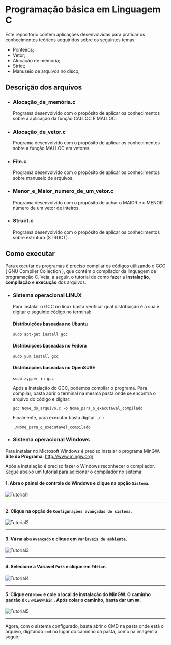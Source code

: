# Programação básica em Linguagem C
   Este repositório contém aplicações desenvolvidas para praticar os conhecimentos teóricos adquiridos sobre os seguintes temas:

- Ponteiros;
- Vetor;
- Alocação de memória;
- Strict;
- Manuseio de arquivos no disco;

## Descrição dos arquivos

- ### Alocação_de_memória.c 
    Programa desenvolvido com o propósito de aplicar os conhecimentos sobre a aplicação da função CALLOC E MALLOC.

- ### Alocação_de_vetor.c
    Programa desenvolvido com o propósito de aplicar os conhecimentos sobre a função MALLOC em vetores.

- ### File.c
    Programa desenvolvido com o propósito de aplicar os conhecimentos sobre manuseio de arquivos.

- ### Menor_e_Maior_numero_de_um_vetor.c
    Programa desenvolvido com o propósito de achar o MAIOR e o MENOR número de um vetor de inteiros.

- ### Struct.c
    Programa desenvolvido com o propósito de aplicar os conhecimentos sobre estrutura (STRUCT).

## Como executar
   Para executar os programas é preciso compilar os códigos utilizando o GCC ( GNU Compiler Collection ), que contém o compilador da linguagem de programação C. Veja, a seguir, 
   o tutorial de como fazer a **instalação**, **compilação** e **execução** dos arquivos.

- ### Sistema operacional LINUX 
  Para instalar o GCC no linux basta verificar qual distribuição é a sua e digitar o seguinte código no terminal:
  #### Distribuições baseadas no Ubuntu
      sudo apt-get install gcc
  #### Distribuições baseadas no Fedora
      sudo yum install gcc
  #### Distribuições baseadas no OpenSUSE
      sudo zypper in gcc
    
    Após a instalação do GCC, podemos compilar o programa. Para compilar, basta abrir o terminal na mesma pasta onde se encontra o arquivo do código e digitar:
    ```
    gcc Nome_do_arquivo.c -o Nome_para_o_executavel_compilado
    ``` 
    Finalmente, para executar basta digitar ```./ ```:
    ```
    ./Nome_para_o_executavel_compilado
    ```
- ### Sistema operacional Windows
Para instalar no Microsoft Windows é preciso instalar o programa MinGW.
**Site do Programa**: http://www.mingw.org/

Após a instalação é preciso fazer o Windows reconhecer o compilador. Segue abaixo um tutorial para adicionar o compilador no sistema:

#### 1. Abra o painel de controle do Windows e clique na opção ```Sistema```.
![Tutorial1](https://user-images.githubusercontent.com/46981155/90186228-3a370400-dd8e-11ea-9dd3-555ea5f60a8a.png)
__________________________________________________________________________________________________________________

#### 2. Clique na opção de ```Configurações avançadas do sistema```.
![Tutorial2](https://user-images.githubusercontent.com/46981155/90186346-65b9ee80-dd8e-11ea-8de0-ef14d1c4f731.PNG)

__________________________________________________________________________________________________________________

#### 3. Vá na aba ```Avançado``` e clique em ```Variaveis de ambiente```.
![Tutorial3](https://user-images.githubusercontent.com/46981155/90186384-74080a80-dd8e-11ea-8bfa-89cde27fd777.PNG)

__________________________________________________________________________________________________________________

#### 4. Selecione a Variavel ```Path``` e clique em ```Editar```.
![Tutorial4](https://user-images.githubusercontent.com/46981155/90186410-8124f980-dd8e-11ea-91be-5946655fa390.PNG)

__________________________________________________________________________________________________________________

#### 5. Clique em ```Novo``` e cole o local de instalação do MinGW. O caminho padrão é ```C:\MinGW\bin``` . Após colar o caminho, basta dar um ```OK```.
![Tutorial5](https://user-images.githubusercontent.com/46981155/90186460-91d56f80-dd8e-11ea-8367-63c6bcac22b2.PNG)

__________________________________________________________________________________________________________________

Agora, com o sistema configurado, basta abrir o CMD na pasta onde está o arquivo, digitando ```cmd``` no lugar do caminho da pasta, como na imagem a seguir:


